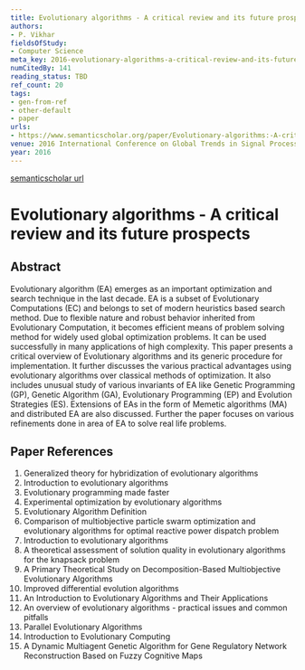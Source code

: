 ```yaml
---
title: Evolutionary algorithms - A critical review and its future prospects
authors:
- P. Vikhar
fieldsOfStudy:
- Computer Science
meta_key: 2016-evolutionary-algorithms-a-critical-review-and-its-future-prospects
numCitedBy: 141
reading_status: TBD
ref_count: 20
tags:
- gen-from-ref
- other-default
- paper
urls:
- https://www.semanticscholar.org/paper/Evolutionary-algorithms:-A-critical-review-and-its-Vikhar/9c4b8f3b53067a34cc13e8b5b3d54071327a1388?sort=total-citations
venue: 2016 International Conference on Global Trends in Signal Processing, Information Computing and Communication (ICGTSPICC)
year: 2016
---
```


[semanticscholar url](https://www.semanticscholar.org/paper/Evolutionary-algorithms:-A-critical-review-and-its-Vikhar/9c4b8f3b53067a34cc13e8b5b3d54071327a1388?sort=total-citations)

# Evolutionary algorithms - A critical review and its future prospects

## Abstract

Evolutionary algorithm (EA) emerges as an important optimization and search technique in the last decade. EA is a subset of Evolutionary Computations (EC) and belongs to set of modern heuristics based search method. Due to flexible nature and robust behavior inherited from Evolutionary Computation, it becomes efficient means of problem solving method for widely used global optimization problems. It can be used successfully in many applications of high complexity. This paper presents a critical overview of Evolutionary algorithms and its generic procedure for implementation. It further discusses the various practical advantages using evolutionary algorithms over classical methods of optimization. It also includes unusual study of various invariants of EA like Genetic Programming (GP), Genetic Algorithm (GA), Evolutionary Programming (EP) and Evolution Strategies (ES). Extensions of EAs in the form of Memetic algorithms (MA) and distributed EA are also discussed. Further the paper focuses on various refinements done in area of EA to solve real life problems.

## Paper References

1. Generalized theory for hybridization of evolutionary algorithms
2. Introduction to evolutionary algorithms
3. Evolutionary programming made faster
4. Experimental optimization by evolutionary algorithms
5. Evolutionary Algorithm Definition
6. Comparison of multiobjective particle swarm optimization and evolutionary algorithms for optimal reactive power dispatch problem
7. Introduction to evolutionary algorithms
8. A theoretical assessment of solution quality in evolutionary algorithms for the knapsack problem
9. A Primary Theoretical Study on Decomposition-Based Multiobjective Evolutionary Algorithms
10. Improved differential evolution algorithms
11. An Introduction to Evolutionary Algorithms and Their Applications
12. An overview of evolutionary algorithms - practical issues and common pitfalls
13. Parallel Evolutionary Algorithms
14. Introduction to Evolutionary Computing
15. A Dynamic Multiagent Genetic Algorithm for Gene Regulatory Network Reconstruction Based on Fuzzy Cognitive Maps
